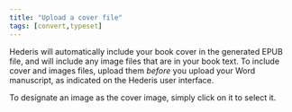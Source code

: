 ```yaml
---
title: "Upload a cover file"
tags: [convert,typeset]
---
```

 
<html><body><section data-type="chapter" class="hsecchapter" data-hederis-type="hsecchapter" id="upload-a-cover" data-pi-attrs="id: upload-a-cover; data-tags: convert,typeset;" role="doc-chapter" data-tags="convert,typeset" data-author-name=" " data-book-title=" " title="Upload a cover file"><p class="hblkp" data-hederis-type="hblkp" id="pKIsNv4xc">Hederis will automatically include your book cover in the generated EPUB file, and will include any image files that are in your book text. To include cover and images files, upload them <em data-hederis-type="hspanem" id="pYpL69W2f">before </em>you upload your Word manuscript, as indicated on the Hederis user interface.</p><p class="hblkp" data-hederis-type="hblkp" id="peANjBBye">To designate an image as the cover image, simply click on it to select it.</p></section></body></html>
